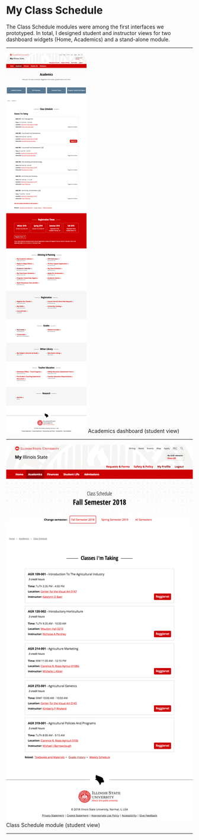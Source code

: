 # My Class Schedule

The Class Schedule modules were among the first interfaces we prototyped. In total, I designed student and instructor views for two dashboard widgets (Home, Academics) and a stand-alone module.

---

<p><img src="/images/my-academics-student.png" alt="My. Illinois. State. Academics student screen." />
Academics dashboard (student view)</p>

---

<p><img src="/images/my-class-schedule-student.png" alt="My. Illinois. State. Class Schedule student screen." />
Class Schedule module (student view)</p>

---